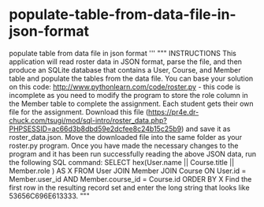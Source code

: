 # populate-table-from-data-file-in-json-format
populate table from data file in json format
'''
"""
INSTRUCTIONS
This application will read roster data in JSON format, parse the file, and 
then produce an SQLite database that contains a User, Course, and Member 
table and populate the tables from the data file.
You can base your solution on this code: 
http://www.pythonlearn.com/code/roster.py - this code is incomplete as you
need to modify the program to store the role column in the Member table to
complete the assignment.
Each student gets their own file for the assignment. Download this file 
(https://pr4e.dr-chuck.com/tsugi/mod/sql-intro/roster_data.php?PHPSESSID=ac66d3b8dbd59e2dcfee8c24b15c25b9)
and save it as roster_data.json. Move the downloaded file into the same 
folder as your roster.py program.
Once you have made the necessary changes to the program and it has been run 
successfully reading the above JSON data, run the following SQL command:
SELECT hex(User.name || Course.title || Member.role ) AS X FROM 
    User JOIN Member JOIN Course 
    ON User.id = Member.user_id AND Member.course_id = Course.id
    ORDER BY X
Find the first row in the resulting record set and enter the long string that
looks like 53656C696E613333. 
"""

